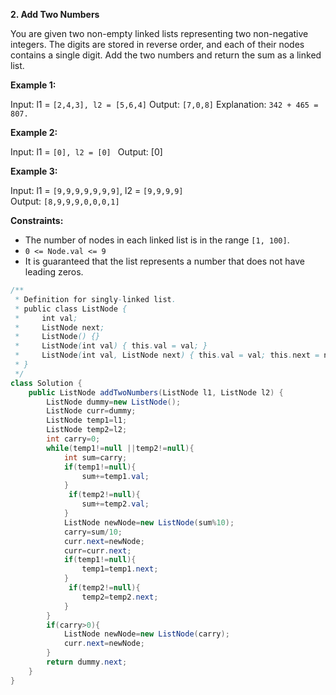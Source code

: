 **2. Add Two Numbers**

You are given two non-empty linked lists representing two non-negative integers. The digits are stored in reverse order, and each of their nodes contains a single digit. Add the two numbers and return the sum as a linked list.

**Example 1:**

Input: l1 = `[2,4,3], l2 = [5,6,4]`
Output: `[7,0,8]`
Explanation: `342 + 465 = 807.`

**Example 2:**

Input: l1 = `[0], l2 = [0] ` 
Output: [0]

**Example 3:**

Input: l1 = `[9,9,9,9,9,9,9]`, l2 = `[9,9,9,9]`  
Output: `[8,9,9,9,0,0,0,1]`

**Constraints:**
- The number of nodes in each linked list is in the range `[1, 100]`.
- `0 <= Node.val <= 9`
- It is guaranteed that the list represents a number that does not have leading zeros.

```java
/**
 * Definition for singly-linked list.
 * public class ListNode {
 *     int val;
 *     ListNode next;
 *     ListNode() {}
 *     ListNode(int val) { this.val = val; }
 *     ListNode(int val, ListNode next) { this.val = val; this.next = next; }
 * }
 */
class Solution {
    public ListNode addTwoNumbers(ListNode l1, ListNode l2) {
        ListNode dummy=new ListNode();
        ListNode curr=dummy;
        ListNode temp1=l1;
        ListNode temp2=l2;
        int carry=0;
        while(temp1!=null ||temp2!=null){
            int sum=carry;
            if(temp1!=null){
                sum+=temp1.val;
            }
             if(temp2!=null){
                sum+=temp2.val;
            }
            ListNode newNode=new ListNode(sum%10);
            carry=sum/10;
            curr.next=newNode;
            curr=curr.next;
            if(temp1!=null){
                temp1=temp1.next;
            }
             if(temp2!=null){
                temp2=temp2.next;
            }
        }
        if(carry>0){
            ListNode newNode=new ListNode(carry);
            curr.next=newNode;
        }
        return dummy.next;
    }
}
